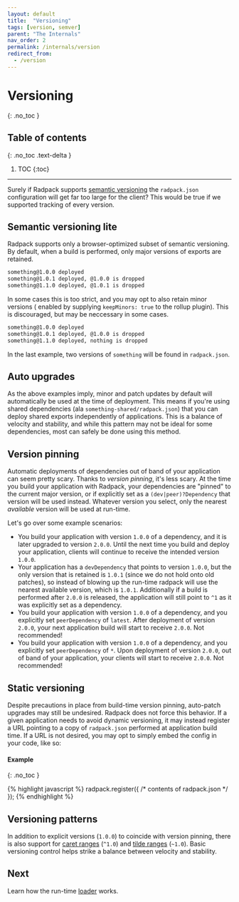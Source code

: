 ```yaml
---
layout: default
title:  "Versioning"
tags: [version, semver]
parent: "The Internals"
nav_order: 2
permalink: /internals/version
redirect_from:
  - /version
---
```


# Versioning
{: .no_toc }

## Table of contents
{: .no_toc .text-delta }

1. TOC
{:toc}

---

Surely if Radpack supports [semantic versioning](https://semver.org/) the
`radpack.json` configuration will get far too large for the client? This
would be true if we supported tracking of every version.



## Semantic versioning lite

Radpack supports only a browser-optimized subset of semantic versioning. By
default, when a build is performed, only major versions of exports are
retained.

```sh
something@1.0.0 deployed
something@1.0.1 deployed, @1.0.0 is dropped
something@1.1.0 deployed, @1.0.1 is dropped
```

In some cases this is too strict, and you may opt to also retain minor versions (
enabled by supplying `keepMinors: true` to the rollup plugin). This is discouraged,
but may be neccessary in some cases.

```sh
something@1.0.0 deployed
something@1.0.1 deployed, @1.0.0 is dropped
something@1.1.0 deployed, nothing is dropped
```

In the last example, two versions of `something` will be found in `radpack.json`.


## Auto upgrades

As the above examples imply, minor and patch updates by default will automatically
be used at the time of deployment. This means if you're using shared dependencies
(ala `something-shared/radpack.json`) that you can deploy shared exports independently
of applications. This is a balance of velocity and stability, and while this pattern
may not be ideal for some dependencies, most can safely be done using this method.


## Version pinning

Automatic deployments of dependencies out of band of your application can seem
pretty scary. Thanks to *version pinning*, it's less scary. At the time you
build your application with Radpack, your dependencies are "pinned" to the
current major version, or if explicitly set as a `(dev|peer)?Dependency`
that version will be used instead. Whatever version you select,
only the nearest *available* version will be used at run-time.

Let's go over some example scenarios:

* You build your application with version `1.0.0` of a dependency, and it is
  later upgraded to version `2.0.0`. Until the next time you build and deploy
  your application, clients will continue to receive the intended version
  `1.0.0`.
* Your application has a `devDependency` that points to version `1.0.0`, but
  the only version that is retained is `1.0.1` (since we do not hold onto old patches),
  so instead of blowing up the run-time radpack will use the nearest available version,
  which is `1.0.1`. Additionally if a build is performed after `2.0.0` is released,
  the application will still point to `^1` as it was explicitly set as a dependency.
* You build your application with version `1.0.0` of a dependency, and you
  explicitly set `peerDependency` of `latest`. After deployment of version `2.0.0`,
  your next application build will start to receive `2.0.0`. Not recommended!
* You build your application with version `1.0.0` of a dependency, and you
  explicitly set `peerDependency` of `*`. Upon deployment of version `2.0.0`,
  out of band of your application, your clients will start to receive
  `2.0.0`. Not recommended!


## Static versioning

Despite precautions in place from build-time version pinning, auto-patch upgrades
may still be undesired. Radpack does not force this behavior.
If a given application needs to avoid dynamic versioning, it may instead register
a URL pointing to a copy of `radpack.json` performed at application build time. If
a URL is not desired, you may opt to simply embed the config in your code, like so:

#### Example
{: .no_toc }

{% highlight javascript %}
radpack.register({ /* contents of radpack.json */ });
{% endhighlight %}


## Versioning patterns

In addition to explicit versions (`1.0.0`) to coincide with version pinning,
there is also support for [caret ranges](https://docs.npmjs.com/misc/semver#caret-ranges-123-025-004)
(`^1.0`) and [tilde ranges](https://docs.npmjs.com/misc/semver#tilde-ranges-123-12-1)
(`~1.0`). Basic versioning control helps strike a balance between velocity and stability.


## Next

Learn how the run-time [loader]({{site.baseurl}}/internals/loader) works.
